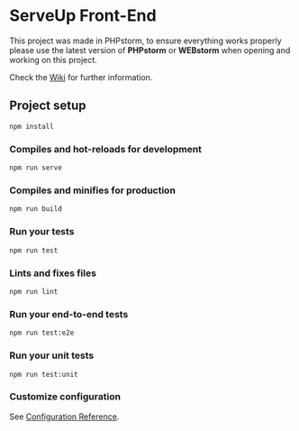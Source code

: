 # ServeUp Front-End

This project was made in PHPstorm, to ensure everything works properly please use the latest version of **PHPstorm** or **WEBstorm** when opening and working on this project. 

Check the [Wiki](https://github.com/simonkorosec/ServeUp-FrontEnd/wiki) for further information.

## Project setup
```
npm install
```

### Compiles and hot-reloads for development
```
npm run serve
```

### Compiles and minifies for production
```
npm run build
```

### Run your tests
```
npm run test
```

### Lints and fixes files
```
npm run lint
```

### Run your end-to-end tests
```
npm run test:e2e
```

### Run your unit tests
```
npm run test:unit
```

### Customize configuration
See [Configuration Reference](https://cli.vuejs.org/config/).
